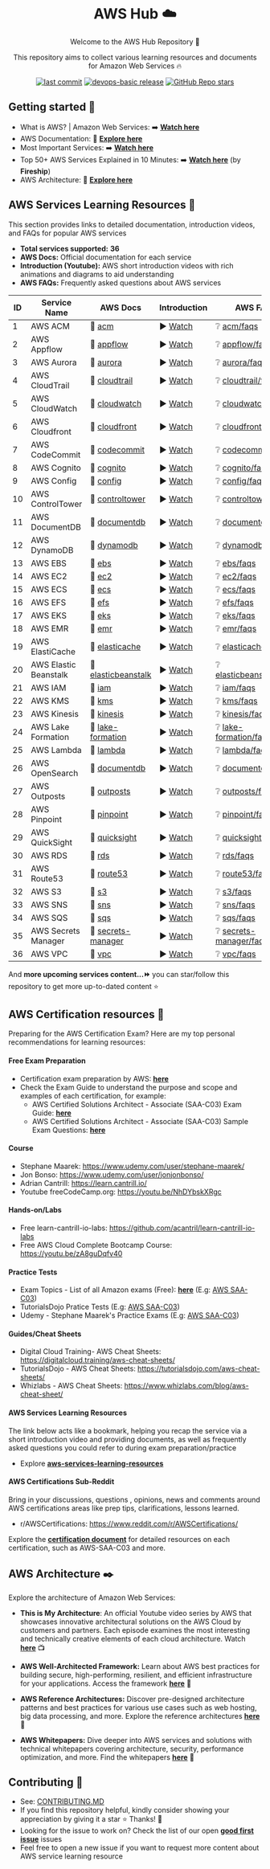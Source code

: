 <h1 align="center">AWS Hub ☁️</h1>

<p align="center">Welcome to the AWS Hub Repository 👋</p>
<p align="center">This repository aims to collect various learning resources and documents for Amazon Web Services 🔥</p>

<p align="center">
<a href="https://img.shields.io/github/last-commit/tungbq/AWS-LearningResource/main"><img alt="last commit" src="https://img.shields.io/github/last-commit/tungbq/AWS-LearningResource/main" /></a>
<a href="https://github.com/tungbq/AWS-LearningResource/releases"><img alt="devops-basic release" src="https://img.shields.io/github/release/tungbq/AWS-LearningResource.svg" /></a>
<a href="https://github.com/tungbq/AWS-LearningResource/stargazers"><img alt="GitHub Repo stars" src="https://img.shields.io/github/stars/tungbq/AWS-LearningResource"/></a>

</p>

## Getting started 🚀

- What is AWS? | Amazon Web Services: ➡️ [**Watch here**](https://youtu.be/a9__D53WsUs)
- AWS Documentation: 📖 [**Explore here**](https://docs.aws.amazon.com)
- Most Important Services: ➡️ [**Watch here**](https://youtu.be/FDEpdNdFglI)
- Top 50+ AWS Services Explained in 10 Minutes: ➡️ [**Watch here**](https://youtu.be/JIbIYCM48to) (by **Fireship**)
- AWS Architecture: 📖 [**Explore here**](https://aws.amazon.com/architecture)

<!-- Learning-Resource-Begin -->
<!-- Do not edit the above line manually -->

## AWS Services Learning Resources 📘

This section provides links to detailed documentation, introduction videos, and FAQs for popular AWS services

- **Total services supported:** **36**
- **AWS Docs:** Official documentation for each service
- **Introduction (Youtube):** AWS short introduction videos with rich animations and diagrams to aid understanding
- **AWS FAQs:** Frequently asked questions about AWS services

| ID  | Service Name          | AWS Docs                                                                  | Introduction                             | AWS FAQs                                                                  |
| --- | --------------------- | ------------------------------------------------------------------------- | ---------------------------------------- | ------------------------------------------------------------------------- |
| 1   | AWS ACM               | 📖 [acm](https://docs.aws.amazon.com/acm)                                 | ▶️ [Watch](https://youtu.be/Nk77te-cksQ) | ❔ [acm/faqs](https://aws.amazon.com/certificate-manager/faqs/)           |
| 2   | AWS Appflow           | 📖 [appflow](https://docs.aws.amazon.com/appflow/index.html)              | ▶️ [Watch](https://youtu.be/6NSxo5syl40) | ❔ [appflow/faqs](https://aws.amazon.com/appflow/faqs/)                   |
| 3   | AWS Aurora            | 📖 [aurora](https://docs.aws.amazon.com/AmazonRDS/latest/AuroraUserGuide) | ▶️ [Watch](https://youtu.be/FzxqIdIZ9wc) | ❔ [aurora/faqs](https://aws.amazon.com/rds/aurora/faqs/)                 |
| 4   | AWS CloudTrail        | 📖 [cloudtrail](https://docs.aws.amazon.com/cloudtrail/)                  | ▶️ [Watch](https://youtu.be/mXQSnbc9jMs) | ❔ [cloudtrail/faqs](https://aws.amazon.com/cloudtrail/faqs/)             |
| 5   | AWS CloudWatch        | 📖 [cloudwatch](https://docs.aws.amazon.com/cloudwatch/)                  | ▶️ [Watch](https://youtu.be/a4dhoTQCyRA) | ❔ [cloudwatch/faqs](https://aws.amazon.com/cloudwatch/faqs/)             |
| 6   | AWS Cloudfront        | 📖 [cloudfront](https://docs.aws.amazon.com/cloudfront)                   | ▶️ [Watch](https://youtu.be/AT-nHW3_SVI) | ❔ [cloudfront/faqs](null)                                                |
| 7   | AWS CodeCommit        | 📖 [codecommit](https://docs.aws.amazon.com/codecommit)                   | ▶️ [Watch](https://youtu.be/46PRLMW8otg) | ❔ [codecommit/faqs](https://aws.amazon.com/codecommit/faqs/)             |
| 8   | AWS Cognito           | 📖 [cognito](https://docs.aws.amazon.com/cognito/)                        | ▶️ [Watch](https://youtu.be/vqAirwfYgrY) | ❔ [cognito/faqs](https://aws.amazon.com/cognito/faqs/)                   |
| 9   | AWS Config            | 📖 [config](https://docs.aws.amazon.com/config/)                          | ▶️ [Watch](https://youtu.be/MJDuAvNEv64) | ❔ [config/faqs](https://aws.amazon.com/config/faqs/)                     |
| 10  | AWS ControlTower      | 📖 [controltower](https://docs.aws.amazon.com/controltower)               | ▶️ [Watch](https://youtu.be/eOBq__h4OJ4) | ❔ [controltower/faqs](https://aws.amazon.com/controltower/faqs/)         |
| 11  | AWS DocumentDB        | 📖 [documentdb](https://docs.aws.amazon.com/documentdb/)                  | ▶️ [Watch](https://youtu.be/tkzDp9T8V-k) | ❔ [documentdb/faqs](https://aws.amazon.com/documentdb/faqs/)             |
| 12  | AWS DynamoDB          | 📖 [dynamodb](https://docs.aws.amazon.com/dynamodb/)                      | ▶️ [Watch](https://youtu.be/sI-zciHAh-4) | ❔ [dynamodb/faqs](https://aws.amazon.com/dynamodb/faqs/)                 |
| 13  | AWS EBS               | 📖 [ebs](https://docs.aws.amazon.com/ebs/)                                | ▶️ [Watch](https://youtu.be/77qLAl-lRpo) | ❔ [ebs/faqs](https://aws.amazon.com/ebs/faqs/)                           |
| 14  | AWS EC2               | 📖 [ec2](https://docs.aws.amazon.com/ec2/)                                | ▶️ [Watch](https://youtu.be/TsRBftzZsQo) | ❔ [ec2/faqs](https://aws.amazon.com/ec2/faqs/)                           |
| 15  | AWS ECS               | 📖 [ecs](https://docs.aws.amazon.com/ecs/)                                | ▶️ [Watch](https://youtu.be/FnFvpIsBrog) | ❔ [ecs/faqs](https://aws.amazon.com/ecs/faqs/)                           |
| 16  | AWS EFS               | 📖 [efs](https://docs.aws.amazon.com/efs/)                                | ▶️ [Watch](https://youtu.be/6ZIPBC78U0s) | ❔ [efs/faqs](https://aws.amazon.com/efs/faq/)                            |
| 17  | AWS EKS               | 📖 [eks](https://docs.aws.amazon.com/eks/)                                | ▶️ [Watch](https://youtu.be/E956xeOt050) | ❔ [eks/faqs](https://aws.amazon.com/eks/faqs/)                           |
| 18  | AWS EMR               | 📖 [emr](https://docs.aws.amazon.com/emr/)                                | ▶️ [Watch](https://youtu.be/QuwaBOESGiU) | ❔ [emr/faqs](https://aws.amazon.com/emr/faqs/)                           |
| 19  | AWS ElastiCache       | 📖 [elasticache](https://docs.aws.amazon.com/elasticache/)                | ▶️ [Watch](https://youtu.be/GoNsuTqeMto) | ❔ [elasticache/faqs](https://aws.amazon.com/elasticache/faqs/)           |
| 20  | AWS Elastic Beanstalk | 📖 [elasticbeanstalk](https://aws.amazon.com/elasticbeanstalk/)           | ▶️ [Watch](https://youtu.be/uiM1xzOX8Qg) | ❔ [elasticbeanstalk/faqs](https://aws.amazon.com/elasticbeanstalk/faqs/) |
| 21  | AWS IAM               | 📖 [iam](https://docs.aws.amazon.com/iam/)                                | ▶️ [Watch](https://youtu.be/SXSqhTn2DuE) | ❔ [iam/faqs](https://aws.amazon.com/iam/faqs/)                           |
| 22  | AWS KMS               | 📖 [kms](https://docs.aws.amazon.com/kms)                                 | ▶️ [Watch](https://youtu.be/8Z0wsE2HoSo) | ❔ [kms/faqs](https://aws.amazon.com/kms/faqs/)                           |
| 23  | AWS Kinesis           | 📖 [kinesis](https://docs.aws.amazon.com/kinesis/index.html)              | ▶️ [Watch](https://youtu.be/MbEfiX4sMXc) | ❔ [kinesis/faqs](https://aws.amazon.com/kinesis/faqs/)                   |
| 24  | AWS Lake Formation    | 📖 [lake-formation](https://aws.amazon.com/lake-formation/)               | ▶️ [Watch](https://youtu.be/uVF73MXYay8) | ❔ [lake-formation/faqs](https://aws.amazon.com/lake-formation/faqs/)     |
| 25  | AWS Lambda            | 📖 [lambda](https://docs.aws.amazon.com/lambda/index.html)                | ▶️ [Watch](https://youtu.be/eOBq__h4OJ4) | ❔ [lambda/faqs](https://aws.amazon.com/lambda/faqs/)                     |
| 26  | AWS OpenSearch        | 📖 [documentdb](https://aws.amazon.com/opensearch-service/)               | ▶️ [Watch](https://youtu.be/cZHB7KBubWs) | ❔ [documentdb/faqs](https://aws.amazon.com/opensearch-service/faqs/)     |
| 27  | AWS Outposts          | 📖 [outposts](https://docs.aws.amazon.com/outposts/index.html)            | ▶️ [Watch](https://youtu.be/ppG2FFB0mMQ) | ❔ [outposts/faqs](https://aws.amazon.com/outposts/faqs/)                 |
| 28  | AWS Pinpoint          | 📖 [pinpoint](https://aws.amazon.com/pinpoint/)                           | ▶️ [Watch](https://youtu.be/qJF1pErxqKQ) | ❔ [pinpoint/faqs](https://aws.amazon.com/pinpoint/faqs/)                 |
| 29  | AWS QuickSight        | 📖 [quicksight](https://docs.aws.amazon.com/quicksight/)                  | ▶️ [Watch](https://youtu.be/2V1bHRLRG-w) | ❔ [quicksight/faqs](https://aws.amazon.com/quicksight/faqs/)             |
| 30  | AWS RDS               | 📖 [rds](https://docs.aws.amazon.com/rds)                                 | ▶️ [Watch](https://youtu.be/a4dhoTQCyRA) | ❔ [rds/faqs](https://aws.amazon.com/rds/faqs/)                           |
| 31  | AWS Route53           | 📖 [route53](https://docs.aws.amazon.com/route53)                         | ▶️ [Watch](https://youtu.be/RGWgfhZByAI) | ❔ [route53/faqs](https://aws.amazon.com/route53/faqs/)                   |
| 32  | AWS S3                | 📖 [s3](https://docs.aws.amazon.com/s3)                                   | ▶️ [Watch](https://youtu.be/77lMCiiMilo) | ❔ [s3/faqs](https://aws.amazon.com/s3/faqs/)                             |
| 33  | AWS SNS               | 📖 [sns](https://docs.aws.amazon.com/sns/)                                | ▶️ [Watch](https://youtu.be/8BEwZnUIZfw) | ❔ [sns/faqs](https://aws.amazon.com/sns/faqs/)                           |
| 34  | AWS SQS               | 📖 [sqs](https://docs.aws.amazon.com/sqs/)                                | ▶️ [Watch](https://youtu.be/Mw1NVpJsOZc) | ❔ [sqs/faqs](https://aws.amazon.com/sqs/faqs/)                           |
| 35  | AWS Secrets Manager   | 📖 [secrets-manager](https://aws.amazon.com/secrets-manager/)             | ▶️ [Watch](https://youtu.be/-9nOyaM3kZk) | ❔ [secrets-manager/faqs](https://aws.amazon.com/secrets-manager/faqs/)   |
| 36  | AWS VPC               | 📖 [vpc](https://docs.aws.amazon.com/vpc/)                                | ▶️ [Watch](https://youtu.be/hiKPPy584Mg) | ❔ [vpc/faqs](https://aws.amazon.com/vpc/faqs/)                           |

And **more upcoming services content...⏩** you can star/follow this repository to get more up-to-dated content ⭐

<!-- Do not edit the below line manually -->
<!-- Learning-Resource-End -->

## AWS Certification resources 💯

Preparing for the AWS Certification Exam? Here are my top personal recommendations for learning resources:

#### Free Exam Preparation

- Certification exam preparation by AWS: [**here**](https://aws.amazon.com/certification/certification-prep/)
- Check the Exam Guide to understand the purpose and scope and examples of each certification, for example:
  - AWS Certified Solutions Architect - Associate (SAA-C03) Exam Guide: [**here**](https://d1.awsstatic.com/training-and-certification/docs-sa-assoc/AWS-Certified-Solutions-Architect-Associate_Exam-Guide.pdf)
  - AWS Certified Solutions Architect - Associate (SAA-C03) Sample Exam Questions: [**here**](https://d1.awsstatic.com/training-and-certification/docs-sa-assoc/AWS-Certified-Solutions-Architect-Associate_Sample-Questions.pdf)

#### Course

- Stephane Maarek: https://www.udemy.com/user/stephane-maarek/
- Jon Bonso: https://www.udemy.com/user/jonjonbonso/
- Adrian Cantrill: https://learn.cantrill.io/
- Youtube freeCodeCamp.org: https://youtu.be/NhDYbskXRgc

#### Hands-on/Labs

- Free learn-cantrill-io-labs: https://github.com/acantril/learn-cantrill-io-labs
- Free AWS Cloud Complete Bootcamp Course: https://youtu.be/zA8guDqfv40

#### Practice Tests

- Exam Topics - List of all Amazon exams (Free): [**here**](https://www.examtopics.com/exams/amazon/) (E.g: [AWS SAA-C03](https://www.examtopics.com/exams/amazon/aws-certified-solutions-architect-associate-saa-c03/))
- TutorialsDojo Pratice Tests (E.g: [AWS SAA-C03](https://portal.tutorialsdojo.com/courses/aws-certified-solutions-architect-associate-practice-exams/))
- Udemy - Stephane Maarek's Practice Exams (E.g: [AWS SAA-C03](https://www.udemy.com/course/practice-exams-aws-certified-solutions-architect-associate))

#### Guides/Cheat Sheets

- Digital Cloud Training- AWS Cheat Sheets: https://digitalcloud.training/aws-cheat-sheets/
- TutorialsDojo - AWS Cheat Sheets: https://tutorialsdojo.com/aws-cheat-sheets/
- Whizlabs - AWS Cheat Sheets: https://www.whizlabs.com/blog/aws-cheat-sheet/

#### AWS Services Learning Resources

The link below acts like a bookmark, helping you recap the service via a short introduction video and providing documents, as well as frequently asked questions you could refer to during exam preparation/practice

- Explore [**aws-services-learning-resources**](https://github.com/tungbq/AWSHub/blob/main/README.md#aws-services-learning-resources-)

#### AWS Certifications Sub-Reddit

Bring in your discussions, questions , opinions, news and comments around AWS certifications areas like prep tips, clarifications, lessons learned.

- r/AWSCertifications: https://www.reddit.com/r/AWSCertifications/

Explore the [**certification document**](./certification/) for detailed resources on each certification, such as AWS-SAA-C03 and more.

## AWS Architecture ✒️

Explore the architecture of Amazon Web Services:

- **This is My Architecture**: An official Youtube video series by AWS that showcases innovative architectural solutions on the AWS Cloud by customers and partners. Each episode examines the most interesting and technically creative elements of each cloud architecture. Watch [**here**](https://youtube.com/playlist?list=PLhr1KZpdzukdeX8mQ2qO73bg6UKQHYsHb) 📺

- **AWS Well-Architected Framework:** Learn about AWS best practices for building secure, high-performing, resilient, and efficient infrastructure for your applications. Access the framework [**here**](https://aws.amazon.com/architecture/well-architected/) 📖

- **AWS Reference Architectures:** Discover pre-designed architecture patterns and best practices for various use cases such as web hosting, big data processing, and more. Explore the reference architectures [**here**](https://aws.amazon.com/architecture/) 📖

- **AWS Whitepapers:** Dive deeper into AWS services and solutions with technical whitepapers covering architecture, security, performance optimization, and more. Find the whitepapers [**here**](https://aws.amazon.com/whitepapers/) 📖

## Contributing 👋

- See: [CONTRIBUTING.MD](./CONTRIBUTING.md)
- If you find this repository helpful, kindly consider showing your appreciation by giving it a star ⭐ Thanks! 💖
- Looking for the issue to work on? Check the list of our open [**good first issue**](https://github.com/tungbq/AWS-LearningResource/labels/good%20first%20issue) issues
- Feel free to open a new issue if you want to request more content about AWS service learning resource
